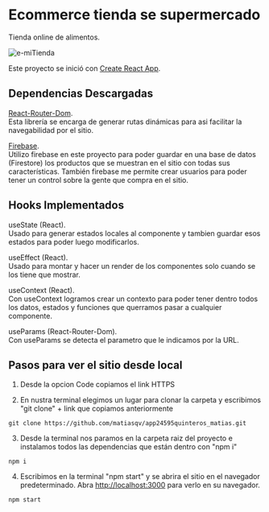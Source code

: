 # Ecommerce tienda se supermercado

Tienda online de alimentos.

![e-miTienda](./public/imges/gif.gif)


Este proyecto se inició con [Create React App](https://github.com/facebook/create-react-app).

## Dependencias Descargadas

[React-Router-Dom](https://reactrouter.com/web/guides/quick-start).\
Esta librería se encarga de generar rutas dinámicas para asi facilitar la navegabilidad por el sitio.

[Firebase](https://firebase.google.com/).\
Utilizo firebase en este proyecto para poder guardar en una base de datos (Firestore) los productos que se muestran en el sitio con todas sus características.
También firebase me permite crear usuarios para poder tener un control sobre la gente que compra en el sitio.


## Hooks Implementados

useState (React).\
Usado para generar estados locales al componente y tambien guardar esos estados para poder luego modificarlos.

useEffect (React).\
Usado para montar y hacer un render de los componentes solo cuando se los tiene que mostrar.

useContext (React).\
Con useContext logramos crear un contexto para poder tener dentro todos los datos, estados y funciones que querramos pasar a cualquier componente.

useParams (React-Router-Dom).\
Con useParams se detecta el parametro que le indicamos por la URL.


## Pasos para ver el sitio desde local

1. Desde la opcion Code copiamos el link HTTPS

2. En nustra terminal elegimos un lugar para clonar la carpeta y escribimos "git clone" + link que copiamos anteriormente

```
git clone https://github.com/matiasqv/app24595quinteros_matias.git
```

3. Desde la terminal nos paramos en la carpeta raiz del proyecto e instalamos todos las dependencias que están dentro con "npm i"

```
npm i
```

4. Escribimos en la terminal "npm start" y se abrira el sitio en el navegador predeterminado.
Abra [http://localhost:3000](http://localhost:3000) para verlo en su navegador.

```
npm start
```
